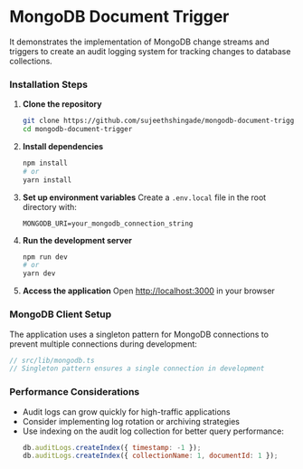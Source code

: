 # MongoDB Document Trigger

It demonstrates the implementation of MongoDB change streams and triggers to create an audit logging system for tracking changes to database collections.

### Installation Steps

1. **Clone the repository**
   ```bash
   git clone https://github.com/sujeethshingade/mongodb-document-trigger.git
   cd mongodb-document-trigger
   ```

2. **Install dependencies**
   ```bash
   npm install
   # or
   yarn install
   ```

3. **Set up environment variables**
   Create a `.env.local` file in the root directory with:
   ```
   MONGODB_URI=your_mongodb_connection_string
   ```

4. **Run the development server**
   ```bash
   npm run dev
   # or
   yarn dev
   ```

5. **Access the application**
   Open [http://localhost:3000](http://localhost:3000) in your browser

### MongoDB Client Setup

The application uses a singleton pattern for MongoDB connections to prevent multiple connections during development:

```typescript
// src/lib/mongodb.ts
// Singleton pattern ensures a single connection in development
```


### Performance Considerations

- Audit logs can grow quickly for high-traffic applications
- Consider implementing log rotation or archiving strategies
- Use indexing on the audit log collection for better query performance:
  ```javascript
  db.auditLogs.createIndex({ timestamp: -1 });
  db.auditLogs.createIndex({ collectionName: 1, documentId: 1 });
  ```
